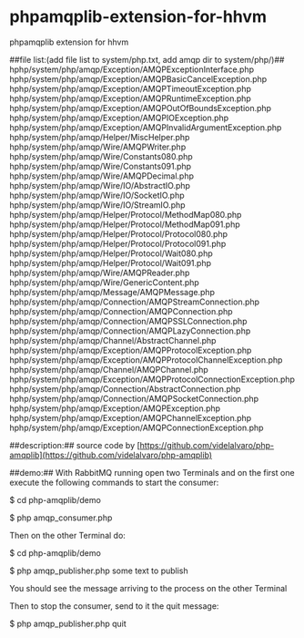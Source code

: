 phpamqplib-extension-for-hhvm
=============================

phpamqplib extension for hhvm

##file list:(add file list to system/php.txt, add amqp dir to system/php/)##
hphp/system/php/amqp/Exception/AMQPExceptionInterface.php
hphp/system/php/amqp/Exception/AMQPBasicCancelException.php
hphp/system/php/amqp/Exception/AMQPTimeoutException.php
hphp/system/php/amqp/Exception/AMQPRuntimeException.php
hphp/system/php/amqp/Exception/AMQPOutOfBoundsException.php
hphp/system/php/amqp/Exception/AMQPIOException.php
hphp/system/php/amqp/Exception/AMQPInvalidArgumentException.php
hphp/system/php/amqp/Helper/MiscHelper.php
hphp/system/php/amqp/Wire/AMQPWriter.php
hphp/system/php/amqp/Wire/Constants080.php
hphp/system/php/amqp/Wire/Constants091.php
hphp/system/php/amqp/Wire/AMQPDecimal.php
hphp/system/php/amqp/Wire/IO/AbstractIO.php
hphp/system/php/amqp/Wire/IO/SocketIO.php
hphp/system/php/amqp/Wire/IO/StreamIO.php
hphp/system/php/amqp/Helper/Protocol/MethodMap080.php
hphp/system/php/amqp/Helper/Protocol/MethodMap091.php
hphp/system/php/amqp/Helper/Protocol/Protocol080.php
hphp/system/php/amqp/Helper/Protocol/Protocol091.php
hphp/system/php/amqp/Helper/Protocol/Wait080.php
hphp/system/php/amqp/Helper/Protocol/Wait091.php
hphp/system/php/amqp/Wire/AMQPReader.php
hphp/system/php/amqp/Wire/GenericContent.php
hphp/system/php/amqp/Message/AMQPMessage.php
hphp/system/php/amqp/Connection/AMQPStreamConnection.php
hphp/system/php/amqp/Connection/AMQPConnection.php
hphp/system/php/amqp/Connection/AMQPSSLConnection.php
hphp/system/php/amqp/Connection/AMQPLazyConnection.php
hphp/system/php/amqp/Channel/AbstractChannel.php
hphp/system/php/amqp/Exception/AMQPProtocolException.php
hphp/system/php/amqp/Exception/AMQPProtocolChannelException.php
hphp/system/php/amqp/Channel/AMQPChannel.php
hphp/system/php/amqp/Exception/AMQPProtocolConnectionException.php
hphp/system/php/amqp/Connection/AbstractConnection.php
hphp/system/php/amqp/Connection/AMQPSocketConnection.php
hphp/system/php/amqp/Exception/AMQPException.php
hphp/system/php/amqp/Exception/AMQPChannelException.php
hphp/system/php/amqp/Exception/AMQPConnectionException.php

##description:##
source code by [https://github.com/videlalvaro/php-amqplib](https://github.com/videlalvaro/php-amqplib)

##demo:##
With RabbitMQ running open two Terminals and on the first one execute the following commands to start the consumer:

$ cd php-amqplib/demo

$ php amqp_consumer.php

Then on the other Terminal do:

$ cd php-amqplib/demo

$ php amqp_publisher.php some text to publish

You should see the message arriving to the process on the other Terminal

Then to stop the consumer, send to it the quit message:

$ php amqp_publisher.php quit

